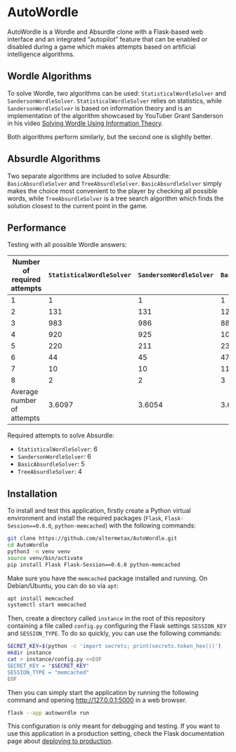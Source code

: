 # AutoWordle

AutoWordle is a Wordle and Absurdle clone with a Flask-based web interface and an integrated “autopilot” feature that can be enabled or disabled during a game which makes attempts based on artificial intelligence algorithms.

## Wordle Algorithms

To solve Wordle, two algorithms can be used: `StatisticalWordleSolver` and `SandersonWordleSolver`. `StatisticalWordleSolver` relies on statistics, while `SandersonWordleSolver` is based on information theory and is an implementation of the algorithm showcased by YouTuber Grant Sanderson in his video [Solving Wordle Using Information Theory](https://www.youtube.com/watch?v=v68zYyaEmEA).

Both algorithms perform similarly, but the second one is slightly better.

## Absurdle Algorithms

Two separate algorithms are included to solve Absurdle: `BasicAbsurdleSolver` and `TreeAbsurdleSolver`. `BasicAbsurdleSolver` simply makes the choice most convenient to the player by checking all possible words, while `TreeAbsurdleSolver` is a tree search algorithm which finds the solution closest to the current point in the game.

## Performance

Testing with all possible Wordle answers:

| Number of required attempts | `StatisticalWordleSolver` | `SandersonWordleSolver` | `BasicAbsurdleSolver` | `TreeAbsurdleSolver` |
|-----------------------------|---------------------------|-------------------------|-----------------------|----------------------|
| 1                           | 1                         | 1                       | 1                     | 0                    |
| 2                           | 131                       | 131                     | 122                   | 145                  |
| 3                           | 983                       | 986                     | 880                   | 783                  |
| 4                           | 920                       | 925                     | 1012                  | 1069                 |
| 5                           | 220                       | 211                     | 235                   | 303                  |
| 6                           | 44                        | 45                      | 47                    | 9                    |
| 7                           | 10                        | 10                      | 11                    | 2                    |
| 8                           | 2                         | 2                       | 3                     | 0                    |
| Average number of attempts  | 3.6097                    | 3.6054                  | 3.6742                | 3.6772               |

Required attempts to solve Absurdle:

- `StatisticalWordleSolver`: 6
- `SandersonWordleSolver`: 6
- `BasicAbsurdleSolver`: 5
- `TreeAbsurdleSolver`: 4

## Installation

To install and test this application, firstly create a Python virtual environment and install the required packages (`Flask`, `Flask-Session==0.6.0`, `python-memcached`) with the following commands:

```sh
git clone https://github.com/altermetax/AutoWordle.git
cd AutoWordle
python3 -m venv venv
source venv/bin/activate
pip install Flask Flask-Session==0.6.0 python-memcached
```

Make sure you have the `memcached` package installed and running. On Debian/Ubuntu, you can do so via `apt`:
```sh
apt install memcached
systemctl start memcached
```

Then, create a directory called `instance` in the root of this repository containing a file called `config.py` configuring the Flask settings `SESSION_KEY` and `SESSION_TYPE`. To do so quickly, you can use the following commands:

```sh
SECRET_KEY=$(python -c 'import secrets; print(secrets.token_hex())')
mkdir instance
cat > instance/config.py <<EOF
SECRET_KEY = "$SECRET_KEY"
SESSION_TYPE = "memcached"
EOF
```

Then you can simply start the application by running the following command and opening http://127.0.0.1:5000 in a web browser.

```sh
flask --app autowordle run
```

This configuration is only meant for debugging and testing. If you want to use this application in a production setting, check the Flask documentation page about [deploying to production](https://flask.palletsprojects.com/en/3.0.x/deploying/).
